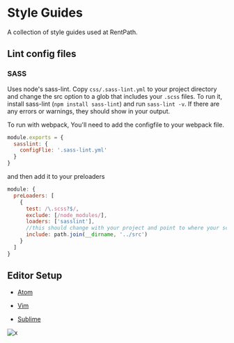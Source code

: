 # Style Guides

A collection of style guides used at RentPath.

## Lint config files

### SASS

  Uses node's sass-lint. Copy `css/.sass-lint.yml` to your project directory and change the src option to a glob that includes your `.scss` files. To run it, install sass-lint (`npm install sass-lint`) and run `sass-lint -v`. If there are any errors or warnings, they should show in your output.

  To run with webpack, You'll need to add the configfile to your webpack file.

  ```javascript
  module.exports = {
    sasslint: {
      configFlie: '.sass-lint.yml'
    }
  }
  ```

  and then add it to your preloaders

  ```javascript
  module: {
    preLoaders: [
      {
        test: /\.scss?$/,
        exclude: [/node_modules/],
        loaders: ['sasslint'],
        //this should change with your project and point to where your scss files are
        include: path.join(__dirname, '../src')
      }
    ]
  }
  ```

## Editor Setup

- [Atom](https://github.com/rentpath/style-guides/wiki/Setup-Atom-Linter)

- [Vim](https://github.com/rentpath/style-guides/wiki/Vim-Linter)

- [Sublime](https://github.com/rentpath/style-guides/wiki/Sublime-Linter)

![x](http://i.imgur.com/X60PlOu.png)
